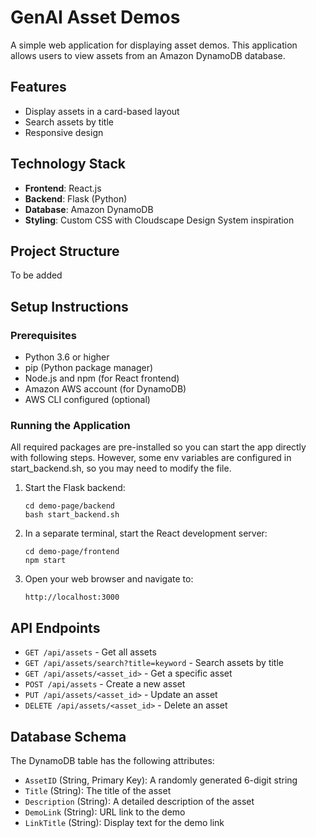 # GenAI Asset Demos

A simple web application for displaying asset demos. This application allows users to view assets from an Amazon DynamoDB database.

## Features

- Display assets in a card-based layout
- Search assets by title
- Responsive design

## Technology Stack

- **Frontend**: React.js
- **Backend**: Flask (Python)
- **Database**: Amazon DynamoDB
- **Styling**: Custom CSS with Cloudscape Design System inspiration

## Project Structure

To be added

## Setup Instructions

### Prerequisites

- Python 3.6 or higher
- pip (Python package manager)
- Node.js and npm (for React frontend)
- Amazon AWS account (for DynamoDB)
- AWS CLI configured (optional)


### Running the Application

All required packages are pre-installed so you can start the app directly with following steps. 
However, some env variables are configured in start_backend.sh, so you may need to modify the file.

1. Start the Flask backend:
   ```
   cd demo-page/backend
   bash start_backend.sh
   ```

2. In a separate terminal, start the React development server:
   ```
   cd demo-page/frontend
   npm start
   ```

3. Open your web browser and navigate to:
   ```
   http://localhost:3000
   ```

## API Endpoints

- `GET /api/assets` - Get all assets
- `GET /api/assets/search?title=keyword` - Search assets by title
- `GET /api/assets/<asset_id>` - Get a specific asset
- `POST /api/assets` - Create a new asset
- `PUT /api/assets/<asset_id>` - Update an asset
- `DELETE /api/assets/<asset_id>` - Delete an asset

## Database Schema

The DynamoDB table has the following attributes:

- `AssetID` (String, Primary Key): A randomly generated 6-digit string
- `Title` (String): The title of the asset
- `Description` (String): A detailed description of the asset
- `DemoLink` (String): URL link to the demo
- `LinkTitle` (String): Display text for the demo link
